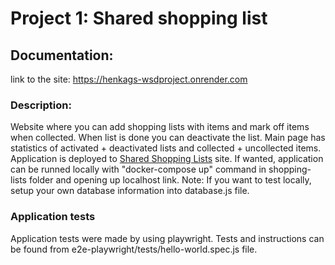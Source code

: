 # Project 1: Shared shopping list

## Documentation:

link to the site: https://henkags-wsdproject.onrender.com

### Description:
Website where you can add shopping lists with items and mark off items when collected. When list is done you can deactivate the list. Main page has statistics of activated + deactivated lists and collected + uncollected items. Application is deployed to [Shared Shopping Lists](https://henkags-wsdproject.onrender.com) site. If wanted, application can be runned locally with "docker-compose up" command in shopping-lists folder and opening up localhost link. Note: If you want to test locally, setup your own database information into database.js file.

### Application tests
Application tests were made by using playwright. Tests and instructions can be found from e2e-playwright/tests/hello-world.spec.js file.